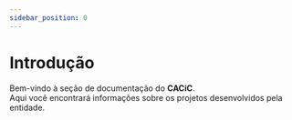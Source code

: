 ```yaml
---
sidebar_position: 0
---
```


# Introdução

Bem-vindo à seção de documentação do **CACiC**.  
Aqui você encontrará informações sobre os projetos desenvolvidos pela entidade.
